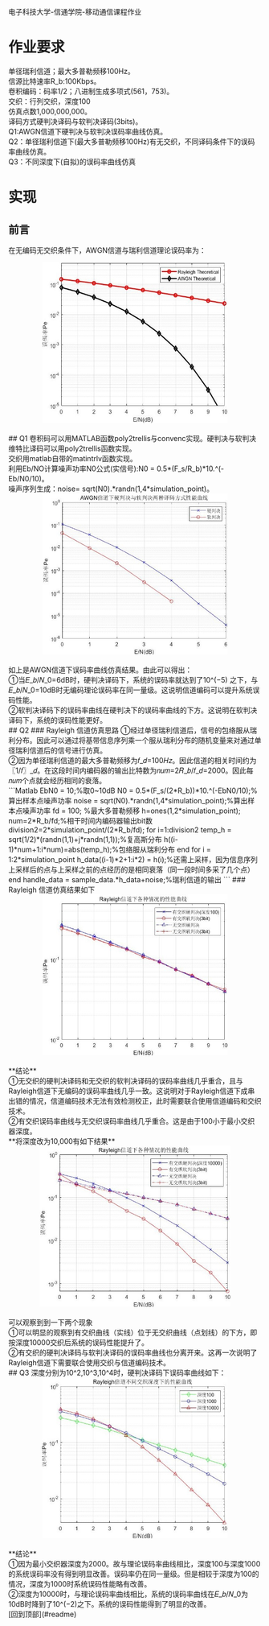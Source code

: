 电子科技大学-信通学院-移动通信课程作业
# 作业要求
单径瑞利信道；最大多普勒频移100Hz。<br>
信源比特速率R_b:100Kbps。<br>
卷积编码：码率1/2；八进制生成多项式(561，753)。<br>
交织：行列交织，深度100<br>
仿真点数1,000,000,000。<br>
译码方式硬判决译码与软判决译码(3bits)。<br>
Q1:AWGN信道下硬判决与软判决误码率曲线仿真。<br>Q2：单径瑞利信道下(最大多普勒频移100Hz)有无交织，不同译码条件下的误码率曲线仿真。<br>Q3：不同深度下(自拟)的误码率曲线仿真<br>
# 实现
## 前言
在无编码无交织条件下，AWGN信道与瑞利信道理论误码率为：<br>
<div align=center><img width="370" height="320" src="./result/theoretical.jpg" alt="理论误码率曲线"/></div><br>
## Q1
卷积码可以用MATLAB函数poly2trellis与convenc实现。硬判决与软判决维特比译码可以用poly2trellis函数实现。<br>
交织用matlab自带的matintrlv函数实现。<br>
利用Eb/NO计算噪声功率N0公式(实信号):N0 = 0.5*(F_s/R_b)*10.^(-Eb/N0/10)。<br>
噪声序列生成：noise= sqrt(N0).*randn(1,4*simulation_point)。<br>
<div align=center><img width="370" height="320" src="./result/q1.jpg" alt="AWGN信道下仿真误码率曲线"/></div><br>
如上是AWGN信道下误码率曲线仿真结果。由此可以得出：<br>
①当𝐸_𝑏/𝑁_0=6dB时，硬判决译码下，系统的误码率就达到了10^(−5) 之下，与𝐸_𝑏/𝑁_0=10dB时无编码理论误码率在同一量级。这说明信道编码可以提升系统误码性能。<br>
②软判决译码下的误码率曲线在硬判决下的误码率曲线的下方。这说明在软判决译码下，系统的误码性能更好。<br>
## Q2
### Rayleigh 信道仿真思路
①经过单径瑞利信道后，信号的包络服从瑞利分布。因此可以通过将基带信息序列乘一个服从瑞利分布的随机变量来对通过单径瑞利信道后的信号进行仿真。<br>
②因为单径瑞利信道的最大多普勒频移为𝑓_𝑑=100𝐻𝑧。因此信道的相关时间约为〖1/𝑓〗_𝑑。在这段时间内编码器的输出比特数为𝑛𝑢𝑚=2𝑅_𝑏/𝑓_𝑑=2000。因此每𝑛𝑢𝑚个点就会经历相同的衰落。<br>
```Matlab
EbN0 = 10;%取0~10dB 
N0 = 0.5*(F_s/(2*R_b))*10.^(-EbN0/10);%算出样本点噪声功率
noise = sqrt(N0).*randn(1,4*simulation_point);%算出样本点噪声功率
fd = 100; %最大多普勒频移
h=ones(1,2*simulation_point);
num=2*R_b/fd;%相干时间内编码器输出bit数
division2=2*simulation_point/(2*R_b/fd);
for i=1:division2
    temp_h = sqrt(1/2)*(randn(1,1)+j*randn(1,1));%复高斯分布
    h((i-1)*num+1:i*num)=abs(temp_h);%包络服从瑞利分布
end
for i = 1:2*simulation_point
    h_data((i-1)*2+1:i*2) = h(i);%还需上采样，因为信息序列上采样后的点与上采样之前的点经历的是相同衰落（同一段时间多采了几个点）
end
handle_data = sample_data.*h_data+noise;%瑞利信道的输出
```
### Rayleigh 信道仿真结果如下
<div align=center><img width="370" height="320" src="./result/q2.jpg" alt="Rayleigh信道下仿真误码率曲线"/></div><br>
**结论**<br>
①无交织的硬判决译码和无交织的软判决译码的误码率曲线几乎重合，且与Rayleigh信道下无编码的误码率曲线几乎一致。这说明对于Rayleigh信道下成串出错的情况，信道编码技术无法有效检测校正，此时需要联合使用信道编码和交织技术。<br>
②有交织误码率曲线与无交织误码率曲线几乎重合。这是由于100小于最小交织器深度。<br>
**将深度改为10,000有如下结果**<br>
<div align=center><img width="380" height="320" src="./result/q2_2.jpg" alt="深度10000时，Rayleigh信道下仿真误码率曲线"/></div><br>
可以观察到到一下两个现象<br>
①可以明显的观察到有交织曲线（实线）位于无交织曲线（点划线）的下方，即按深度10000交织后系统的误码性能提升了。<br>
②有交织的硬判决译码与软判决译码的误码率曲线也分离开来。这再一次说明了Rayleigh信道下需要联合使用交织与信道编码技术。<br>
## Q3
深度分别为10^2,10^3,10^4时，硬判决译码下误码率曲线如下：<br>
<div align=center><img width="370" height="320" src="./result/q3.jpg" alt="三种深度下，Rayleigh信道下仿真误码率曲线"/></div><br>
**结论**<br>
①因为最小交织器深度为2000。故与理论误码率曲线相比，深度100与深度1000的系统误码率没有得到明显改善。误码率仍在同一量级。但是相较于深度为100的情况，深度为1000时系统误码性能略有改善。<br>
②深度为10000时，与理论误码率曲线相比，系统的误码率曲线在𝐸_𝑏/𝑁_0为10dB时降到了10^(−2)之下。系统的误码性能得到了明显的改善。<br>
[回到顶部](#readme)
